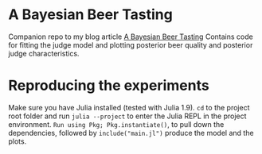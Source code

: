 # A Bayesian Beer Tasting
Companion repo to my blog article [A Bayesian Beer Tasting](https://sebastiancallh.github.io/post/bayesian-beer-tasting) Contains code for fitting the judge model and plotting posterior beer quality and posterior judge characteristics.

# Reproducing the experiments
Make sure you have Julia installed (tested with Julia 1.9). `cd` to the project root folder and run `julia --project` to enter the Julia REPL in the project environment. `Run using Pkg; Pkg.instantiate()`, to pull down the dependencies, followed by `include("main.jl")` produce the model and the plots.
